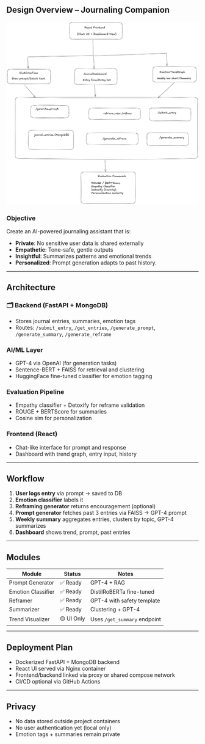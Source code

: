 ## Design Overview – Journaling Companion

![Architecture](./architecture.png)

### Objective
Create an AI-powered journaling assistant that is:
- **Private**: No sensitive user data is shared externally
- **Empathetic**: Tone-safe, gentle outputs
- **Insightful**: Summarizes patterns and emotional trends
- **Personalized**: Prompt generation adapts to past history. 

---

## Architecture

### 🗂️ Backend (FastAPI + MongoDB)
- Stores journal entries, summaries, emotion tags
- Routes: `/submit_entry`, `/get_entries`, `/generate_prompt`, `/generate_summary`, `/generate_reframe`

### AI/ML Layer
- GPT-4 via OpenAI (for generation tasks)
- Sentence-BERT + FAISS for retrieval and clustering
- HuggingFace fine-tuned classifier for emotion tagging

### Evaluation Pipeline
- Empathy classifier + Detoxify for reframe validation
- ROUGE + BERTScore for summaries
- Cosine sim for personalization

### Frontend (React)
- Chat-like interface for prompt and response
- Dashboard with trend graph, entry input, history

---

## Workflow

1. **User logs entry** via prompt → saved to DB
2. **Emotion classifier** labels it
3. **Reframing generator** returns encouragement (optional)
4. **Prompt generator** fetches past 3 entries via FAISS → GPT-4 prompt
5. **Weekly summary** aggregates entries, clusters by topic, GPT-4 summarizes
6. **Dashboard** shows trend, prompt, past entries

---

## Modules

| Module            | Status     | Notes                          |
|------------------|------------|--------------------------------|
| Prompt Generator | ✅ Ready   | GPT-4 + RAG                    |
| Emotion Classifier | ✅ Ready | DistilRoBERTa fine-tuned       |
| Reframer         | ✅ Ready   | GPT-4 with safety template     |
| Summarizer       | ✅ Ready   | Clustering + GPT-4             |
| Trend Visualizer | 🟡 UI Only | Uses `/get_summary` endpoint   |

---

## Deployment Plan
- Dockerized FastAPI + MongoDB backend
- React UI served via Nginx container
- Frontend/backend linked via proxy or shared compose network
- CI/CD optional via GitHub Actions

---

## Privacy
- No data stored outside project containers
- No user authentication yet (local only)
- Emotion tags + summaries remain private